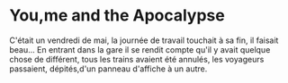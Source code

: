 # You,me and the Apocalypse

C'était un vendredi de mai, la journée de travail touchait à sa fin, il faisait beau...
En entrant dans la gare il se rendit compte qu'il y avait quelque chose de différent,
tous les trains avaient été annulés, les voyageurs passaient, dépités,d'un panneau d'affiche à un autre.
